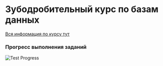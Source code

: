 # Зубодробительный курс по базам данных

[Вся информация по курсу тут](https://mirage-millennium-327.notion.site/1702b09c4b8b80daa7ceda5991cd02cd?pvs=4)

### Прогресс выполнения заданий
![Test Progress](https://progress-bar.xyz/16/?width=200&title=2/12)
